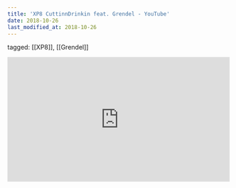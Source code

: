 ```yaml
---
title: 'XP8 CuttinnDrinkin feat. Grendel - YouTube'
date: 2018-10-26
last_modified_at: 2018-10-26
---
```

tagged: [[XP8]], [[Grendel]]
<iframe allow="accelerometer; autoplay; clipboard-write; encrypted-media; gyroscope; picture-in-picture" allowfullscreen="" frameborder="0" height="281" id="youtube_iframe" src="https://www.youtube.com/embed/4I9euiewbFU?feature=oembed&amp;enablejsapi=1&amp;origin=https://safe.txmblr.com&amp;wmode=opaque" width="500"></iframe>